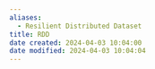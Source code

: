 ```yaml
---
aliases:
  - Resilient Distributed Dataset
title: RDD
date created: 2024-04-03 10:04:00
date modified: 2024-04-03 10:04:04
---
```

